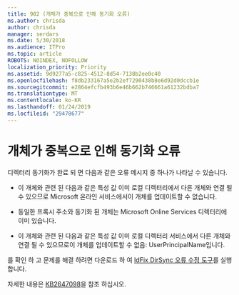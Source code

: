 ```yaml
---
title: 902 (개체가 중복으로 인해 동기화 오류)
ms.author: chrisda
author: chrisda
manager: serdars
ms.date: 5/30/2018
ms.audience: ITPro
ms.topic: article
ROBOTS: NOINDEX, NOFOLLOW
localization_priority: Priority
ms.assetid: 9d9277a5-c825-4512-8d54-7138b2ee0c40
ms.openlocfilehash: f8db233167a5e2b2ef7290438b8e6d92d0dccb1e
ms.sourcegitcommit: e2864efcfb493b6e46b662b746661a61232bdba7
ms.translationtype: MT
ms.contentlocale: ko-KR
ms.lasthandoff: 01/24/2019
ms.locfileid: "29478677"
---
```

# <a name="sync-errors-due-to-duplicate-objects"></a>개체가 중복으로 인해 동기화 오류

디렉터리 동기화가 완료 되 면 다음과 같은 오류 메시지 중 하나가 나타날 수 있습니다.
  
- 이 개체와 관련 된 다음과 같은 특성 값 이미 로컬 디렉터리에서 다른 개체와 연결 될 수 있으므로 Microsoft 온라인 서비스에서이 개체를 업데이트할 수 없습니다.
    
- 동일한 프록시 주소와 동기화 된 개체는 Microsoft Online Services 디렉터리에 이미 있습니다.
    
- 이 개체와 관련 된 다음과 같은 특성 값 이미 로컬 디렉터리 서비스에서 다른 개체와 연결 될 수 있으므로이 개체를 업데이트할 수 없음: UserPrincipalName입니다.
    
를 확인 하 고 문제를 해결 하려면 다운로드 하 여 [IdFix DirSync 오류 수정 도구](https://www.microsoft.com/download/details.aspx?id=36832)를 실행 합니다.
  
자세한 내용은 [KB2647098](https://support.microsoft.com/help/2647098/duplicate-or-invalid-attributes-prevent-directory-synchronization-in-o)을 참조 하십시오.
  

